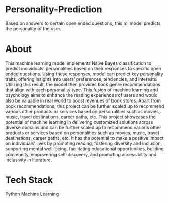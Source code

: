 # Personality-Prediction
Based on answers to certain open ended questions, this ml model predicts the personality of the user.

# About
This machine learning model implements Naive Bayes classification to predict individuals' personalities based on their
responses to specific open ended questions. Using these responses, model can predict key personality traits, offering
insights into users' preferences, tendencies, and interests. Utilizing this result, the model then provides book genre
recommendations that align with each personality type. This fusion of machine learning and psychology aims to
enhance the reading experiences of users and would also be valuable in real world to boost revenues of book stores.
Apart from book recommendations, this project can be further scaled up to recommend various other products or
services based on personalities such as movies, music, travel destinations, career paths, etc.
This project showcases the potential of machine learning in delivering customized solutions across diverse domains and can be further scaled up to recommend various other products or services based on personalities such as movies, music, travel destinations, career paths, etc.
It has the potential to make a positive impact on individuals' lives by promoting reading, fostering diversity and inclusion, supporting mental well-being, facilitating educational opportunities, building community, empowering self-discovery, and promoting accessibility and inclusivity in literature.

# Tech Stack
Python
Machine Learning
